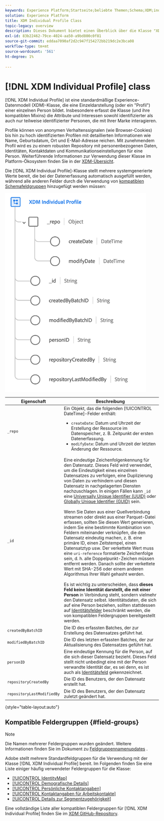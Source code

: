```yaml
---
keywords: Experience Platform;Startseite;beliebte Themen;Schema;XDM;individuelles Profil;Felder;Schemas;Schemas;Identitätszuordnung;Identitätszuordnung;Schema-Design;Map;Map;Vereinigungsschema;Vereinigungsschema
solution: Experience Platform
title: XDM Individual Profile Class
topic-legacy: overview
description: Dieses Dokument bietet einen Überblick über die Klasse "XDM Individual Profile".
exl-id: 83b22462-79ce-4024-aa50-a9bd800c0f81
source-git-commit: eddaa7090af2d2c947f154272bb219dc2e3bca08
workflow-type: tm+mt
source-wordcount: '561'
ht-degree: 1%

---
```


# [!DNL XDM Individual Profile] class

[!DNL XDM Individual Profile] ist eine standardmäßige Experience-Datenmodell (XDM)-Klasse, die eine Einzeldarstellung (oder ein &quot;Profil&quot;) einer einzelnen Person bildet. Insbesondere erfasst die Klasse (und ihre kompatiblen Mixins) die Attribute und Interessen sowohl identifizierter als auch nur teilweise identifizierter Personen, die mit Ihrer Marke interagieren.

Profile können von anonymen Verhaltenssignalen (wie Browser-Cookies) bis hin zu hoch identifizierten Profilen mit detaillierten Informationen wie Name, Geburtsdatum, Ort und E-Mail-Adresse reichen. Mit zunehmendem Profil wird es zu einem robusten Repository mit personenbezogenen Daten, Identitäten, Kontaktdaten und Kommunikationseinstellungen für eine Person. Weiterführende Informationen zur Verwendung dieser Klasse im Platform-Ökosystem finden Sie in der [XDM-Übersicht](../home.md#data-behaviors).

Die [!DNL XDM Individual Profile]-Klasse stellt mehrere systemgenerierte Werte bereit, die bei der Datenerfassung automatisch ausgefüllt werden, während alle anderen Felder durch die Verwendung von [kompatiblen Schemafeldgruppen](#field-groups) hinzugefügt werden müssen:

![](../images/classes/individual-profile.png)

| Eigenschaft | Beschreibung |
| --- | --- |
| `_repo` | Ein Objekt, das die folgenden [!UICONTROL DateTime]-Felder enthält: <ul><li>`createDate`: Datum und Uhrzeit der Erstellung der Ressource im Datenspeicher, z. B. Zeitpunkt der ersten Datenerfassung.</li><li>`modifyDate`: Datum und Uhrzeit der letzten Änderung der Ressource.</li></ul> |
| `_id` | Eine eindeutige Zeichenfolgenkennung für den Datensatz. Dieses Feld wird verwendet, um die Eindeutigkeit eines einzelnen Datensatzes zu verfolgen, eine Duplizierung von Daten zu verhindern und diesen Datensatz in nachgelagerten Diensten nachzuschlagen. In einigen Fällen kann `_id` eine [Universally Unique Identifier (UUID)](https://tools.ietf.org/html/rfc4122) oder [Globally Unique Identifier (GUID)](https://docs.microsoft.com/en-us/dotnet/api/system.guid?view=net-5.0) sein.<br><br>Wenn Sie Daten aus einer Quellverbindung streamen oder direkt aus einer Parquet-Datei erfassen, sollten Sie diesen Wert generieren, indem Sie eine bestimmte Kombination von Feldern miteinander verknüpfen, die den Datensatz eindeutig machen, z. B. eine primäre ID, einen Zeitstempel, einen Datensatztyp usw. Der verkettete Wert muss eine `uri-reference` formatierte Zeichenfolge sein, d. h. alle Doppelpunkt-Zeichen müssen entfernt werden. Danach sollte der verkettete Wert mit SHA-256 oder einem anderen Algorithmus Ihrer Wahl gehasht werden.<br><br>Es ist wichtig zu unterscheiden, dass  **dieses Feld keine Identität darstellt, die mit einer Person** in Verbindung steht, sondern vielmehr den Datensatz selbst. Identitätsdaten, die sich auf eine Person beziehen, sollten stattdessen auf [Identitätsfelder](../schema/composition.md#identity) beschränkt werden, die von kompatiblen Feldergruppen bereitgestellt werden. |
| `createdByBatchID` | Die ID des erfassten Batches, der zur Erstellung des Datensatzes geführt hat. |
| `modifiedByBatchID` | Die ID des letzten erfassten Batches, der zur Aktualisierung des Datensatzes geführt hat. |
| `personID` | Eine eindeutige Kennung für die Person, auf die sich dieser Datensatz bezieht. Dieses Feld stellt nicht unbedingt eine mit der Person verwandte Identität dar, es sei denn, es ist auch als [Identitätsfeld](../schema/composition.md#identity) gekennzeichnet. |
| `repositoryCreatedBy` | Die ID des Benutzers, der den Datensatz erstellt hat. |
| `repositoryLastModifiedBy` | Die ID des Benutzers, der den Datensatz zuletzt geändert hat. |

{style=&quot;table-layout:auto&quot;}

## Kompatible Feldergruppen {#field-groups}

>[!NOTE]
>
>Die Namen mehrerer Feldergruppen wurden geändert. Weitere Informationen finden Sie im Dokument zu [Feldgruppennamenupdates](../field-groups/name-updates.md) .

Adobe stellt mehrere Standardfeldgruppen für die Verwendung mit der Klasse [!DNL XDM Individual Profile] bereit. Im Folgenden finden Sie eine Liste einiger häufig verwendeter Feldergruppen für die Klasse:

* [[!UICONTROL IdentityMap]](../field-groups/profile/identitymap.md)
* [[!UICONTROL Demografische Details]](../field-groups/profile/demographic-details.md)
* [[!UICONTROL Persönliche Kontaktangaben]](../field-groups/profile/personal-contact-details.md)
* [[!UICONTROL Kontaktangaben für Arbeitskontakte]](../field-groups/profile/work-contact-details.md)
* [[!UICONTROL Details zur Segmentzugehörigkeit]](../field-groups/profile/segmentation.md)

Eine vollständige Liste aller kompatiblen Feldergruppen für [!DNL XDM Individual Profile] finden Sie im [XDM GitHub-Repository](https://github.com/adobe/xdm/tree/master/components/mixins/profile).
